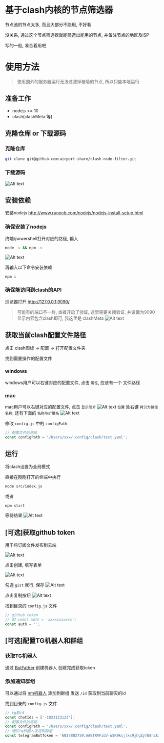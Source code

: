 # 基于clash内核的节点筛选器

节点池的节点太多, 而且大部分不能用, 不好看

没关系, 通过这个节点筛选器就能筛选出能用的节点, 并备注节点的地区及ISP

写的一般, 凑合着用吧

# 使用方法

> 使用国外的服务器运行无法过滤掉被墙的节点, 所以只能本地运行

## 准备工作

- nodejs >= 10
- clash(clashMeta 等)

## 克隆仓库 or 下载源码 

### 克隆仓库
```bash
git clone git@github.com:airport-share/clash-node-filter.git
```

### 下载源码
![Alt text](assets/image.png)

## 安装依赖
安装nodejs http://www.runoob.com/nodejs/nodejs-install-setup.html
### 确保安装了nodejs
终端/powershell打开对应的路径, 输入
```bash
node -v && npm -v
```
![Alt text](assets/image-5.png)

再输入以下命令安装依赖
```bash
npm i
```

### 确保能访问到clash的API
浏览器打开 http://127.0.0.1:9090/
> 可能有的端口不一样, 或者开启了验证, 这里需要关闭验证, 并设置为9090
显示内容包含clash即可, 我这里是 clashMeta
![Alt text](assets/image-6.png)

## 获取当前clash配置文件路径

点击 clash图标 -> 配置 -> 打开配置文件夹

找到需要操作的配置文件

### windows
windows用户可以右键对应的配置文件, 点击 `属性`, 应该有一个 文件路径
### mac
mac用户可以右键对应的配置文件, 点击 `显示简介`
![Alt text](assets/image-8.png)
`位置` 处右键 `拷贝为路径名称`, 还有下面的 `名称与扩展名`
![Alt text](assets/image-7.png)

修改 `config.js` 中的 `configPath`
```javascript
// 配置文件的路径
const configPath = '/Users/xxx/.config/clash/test.yaml';
```

## 运行
将clash设置为全局模式

直接在刚刚打开的终端中执行

```bash
node src/index.js
```

或者

```bash
npm start
```

等待结果
![Alt text](assets/image-9.png)


## [可选]获取github token
用于将订阅文件发布到云端

![Alt text](assets/image-1.png)

点击创建, 填写表单

![Alt text](assets/image-2.png)

勾选 `gist` 就行, 保存
![Alt text](assets/image-3.png)

点击复制按钮
![Alt text](assets/image-4.png)

找到目录的 `config.js` 文件

```JavaScript
// github token
// 如 const auth = 'xxxxxxxxxxx';
const auth = '';
```

## [可选]配置TG机器人和群组
### 获取TG机器人
通过 [BotFather](https://t.me/BotFather) 创建机器人
创建完成获取token

### 添加通知群组
可以通过将 [nm机器人](https://t.me/nmnmfunbot) 添加到群组
发送 `/id` 获取到当前聊天的id


找到目录的 `config.js` 文件

```JavaScript
// tg群id
const chatIds = ['-1023123123'];
// 配置文件的路径
const configPath = '/Users/xxx/.config/clash/test.yaml';
// 通过tg机器人发送到群里
const telegramBotToken = '6027802759:AAEtRVFibV-uSK9ksjlks9jhqZyfE8nckiQ';
```